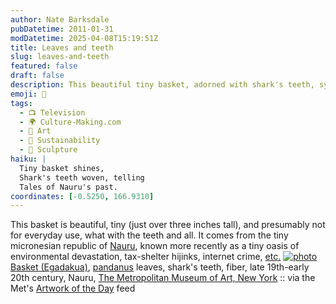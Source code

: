 ```yaml
---
author: Nate Barksdale
pubDatetime: 2011-01-31
modDatetime: 2025-04-08T15:19:51Z
title: Leaves and teeth
slug: leaves-and-teeth
featured: false
draft: false
description: This beautiful tiny basket, adorned with shark's teeth, symbolizes Nauru's rich cultural heritage amidst its modern challenges.
emoji: 🦈
tags:
  - 📺 Television
  - 🌍 Culture-Making.com
  - 🎨 Art
  - 🌱 Sustainability
  - 🏺 Sculpture
haiku: |
  Tiny basket shines,  
  Shark's teeth woven, telling  
  Tales of Nauru's past.
coordinates: [-0.5250, 166.9310]
---
```


This basket is beautiful, tiny (just over three inches tall), and presumably not for everyday use, what with the teeth and all. It comes from the tiny micronesian republic of [Nauru](http://en.wikipedia.org/wiki/Nauru), known more recently as a tiny oasis of environmental devastation, tax-shelter hijinks, internet crime, [etc.](http://www.thisamericanlife.org/radio-archives/episode/253/the-middle-of-nowhere)
[![photo](http://www.culture-making.com/media/DP145488.jpg)](http://www.metmuseum.org/works_of_art/collection_database/arts_of_africa_oceania_and_the_americas/basket_egadakua/objectview_enlarge.aspx?page=351&sort=0&sortdir=asc&keyword;=&fp=1&dd1=5&dd2=0&vw=1&collID=5&OID=50006983&vT=1&hi=0&ov=0)
[Basket (Egadakua)](https://www.google.com/search?q=%22Basket%20%28Egadakua%29%22%20metmuseum.org), [pandanus](http://en.wikipedia.org/wiki/Pandanus) leaves, shark's teeth, fiber, late 19th-early 20th century, Nauru, [The Metropolitan Museum of Art, New York](https://www.google.com/search?q=%22The%20Metropolitan%20Museum%20of%20Art%2C%20New%20York%22%20metmuseum.org) :: via the Met's [Artwork of the Day](http://web.archive.org/web/20220815122303/http://www.metmuseum.org/feeds/artworkoftheday.aspx) feed
